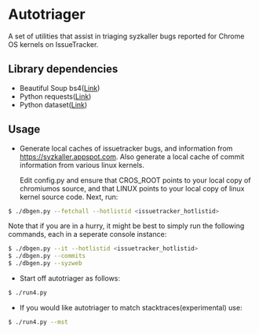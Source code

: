 # Autotriager

A set of utilities that assist in triaging syzkaller bugs reported for
Chrome OS kernels on IssueTracker.

## Library dependencies

* Beautiful Soup bs4([Link](https://pypi.org/project/beautifulsoup4/))
* Python requests([Link](http://docs.python-requests.org/en/master/))
* Python dataset([Link](https://dataset.readthedocs.io/en/latest/))

## Usage

* Generate local caches of issuetracker bugs, and information from
  https://syzkaller.appspot.com. Also generate a local cache of commit
  information from various linux kernels.

  Edit config.py and ensure that CROS_ROOT points to your local copy of
  chromiumos source, and that LINUX points to your local copy of linux
  kernel source code. Next, run:
```bash
$ ./dbgen.py --fetchall --hotlistid <issuetracker_hotlistid>
```

  Note that if you are in a hurry, it might be best to simply run the
  following commands, each in a seperate console instance:
```bash
$ ./dbgen.py --it --hotlistid <issuetracker_hotlistid>
$ ./dbgen.py --commits
$ ./dbgen.py --syzweb
```

* Start off autotriager as follows:
```bash
$ ./run4.py
```

* If you would like autotriager to match stacktraces(experimental) use:
```bash
$ ./run4.py --mst
```
